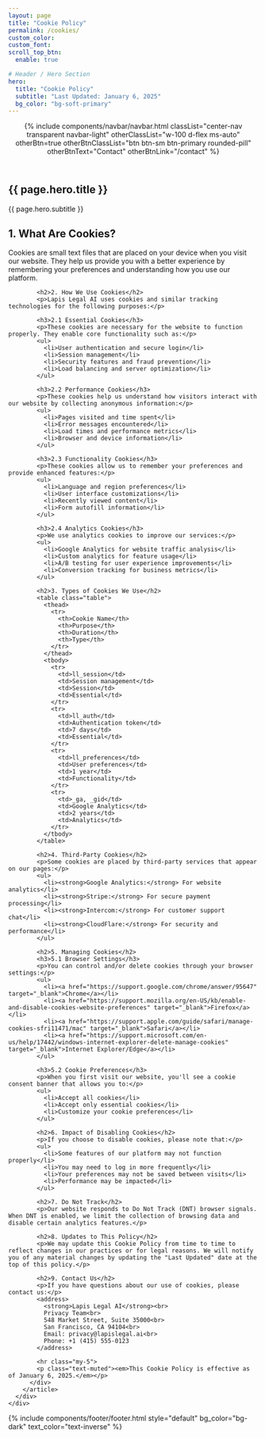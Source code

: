 ```yaml
---
layout: page
title: "Cookie Policy"
permalink: /cookies/
custom_color:
custom_font: 
scroll_top_btn:
  enable: true

# Header / Hero Section
hero:
  title: "Cookie Policy"
  subtitle: "Last Updated: January 6, 2025"
  bg_color: "bg-soft-primary"
---
```


<div class="content-wrapper">
<header class="wrapper bg-soft-primary">
{% include components/navbar/navbar.html 
    classList="center-nav transparent navbar-light"
    otherClassList="w-100 d-flex ms-auto"
    otherBtn=true
    otherBtnClassList="btn btn-sm btn-primary rounded-pill"
    otherBtnText="Contact"
    otherBtnLink="/contact"
%}
</header>

<section class="wrapper bg-soft-primary">
  <div class="container pt-10 pb-12 pt-md-14 pb-md-16 text-center">
    <div class="row">
      <div class="col-md-10 col-lg-8 mx-auto">
        <h1 class="display-1 mb-3">{{ page.hero.title }}</h1>
        <p class="lead px-lg-5">{{ page.hero.subtitle }}</p>
      </div>
    </div>
  </div>
</section>

<section class="wrapper bg-light">
  <div class="container py-14 py-md-16">
    <div class="row">
      <div class="col-lg-10 mx-auto">
        <article class="blog single">
          <div class="post-content mb-5">
            <h2>1. What Are Cookies?</h2>
            <p>Cookies are small text files that are placed on your device when you visit our website. They help us provide you with a better experience by remembering your preferences and understanding how you use our platform.</p>

            <h2>2. How We Use Cookies</h2>
            <p>Lapis Legal AI uses cookies and similar tracking technologies for the following purposes:</p>

            <h3>2.1 Essential Cookies</h3>
            <p>These cookies are necessary for the website to function properly. They enable core functionality such as:</p>
            <ul>
              <li>User authentication and secure login</li>
              <li>Session management</li>
              <li>Security features and fraud prevention</li>
              <li>Load balancing and server optimization</li>
            </ul>

            <h3>2.2 Performance Cookies</h3>
            <p>These cookies help us understand how visitors interact with our website by collecting anonymous information:</p>
            <ul>
              <li>Pages visited and time spent</li>
              <li>Error messages encountered</li>
              <li>Load times and performance metrics</li>
              <li>Browser and device information</li>
            </ul>

            <h3>2.3 Functionality Cookies</h3>
            <p>These cookies allow us to remember your preferences and provide enhanced features:</p>
            <ul>
              <li>Language and region preferences</li>
              <li>User interface customizations</li>
              <li>Recently viewed content</li>
              <li>Form autofill information</li>
            </ul>

            <h3>2.4 Analytics Cookies</h3>
            <p>We use analytics cookies to improve our services:</p>
            <ul>
              <li>Google Analytics for website traffic analysis</li>
              <li>Custom analytics for feature usage</li>
              <li>A/B testing for user experience improvements</li>
              <li>Conversion tracking for business metrics</li>
            </ul>

            <h2>3. Types of Cookies We Use</h2>
            <table class="table">
              <thead>
                <tr>
                  <th>Cookie Name</th>
                  <th>Purpose</th>
                  <th>Duration</th>
                  <th>Type</th>
                </tr>
              </thead>
              <tbody>
                <tr>
                  <td>ll_session</td>
                  <td>Session management</td>
                  <td>Session</td>
                  <td>Essential</td>
                </tr>
                <tr>
                  <td>ll_auth</td>
                  <td>Authentication token</td>
                  <td>7 days</td>
                  <td>Essential</td>
                </tr>
                <tr>
                  <td>ll_preferences</td>
                  <td>User preferences</td>
                  <td>1 year</td>
                  <td>Functionality</td>
                </tr>
                <tr>
                  <td>_ga, _gid</td>
                  <td>Google Analytics</td>
                  <td>2 years</td>
                  <td>Analytics</td>
                </tr>
              </tbody>
            </table>

            <h2>4. Third-Party Cookies</h2>
            <p>Some cookies are placed by third-party services that appear on our pages:</p>
            <ul>
              <li><strong>Google Analytics:</strong> For website analytics</li>
              <li><strong>Stripe:</strong> For secure payment processing</li>
              <li><strong>Intercom:</strong> For customer support chat</li>
              <li><strong>CloudFlare:</strong> For security and performance</li>
            </ul>

            <h2>5. Managing Cookies</h2>
            <h3>5.1 Browser Settings</h3>
            <p>You can control and/or delete cookies through your browser settings:</p>
            <ul>
              <li><a href="https://support.google.com/chrome/answer/95647" target="_blank">Chrome</a></li>
              <li><a href="https://support.mozilla.org/en-US/kb/enable-and-disable-cookies-website-preferences" target="_blank">Firefox</a></li>
              <li><a href="https://support.apple.com/guide/safari/manage-cookies-sfri11471/mac" target="_blank">Safari</a></li>
              <li><a href="https://support.microsoft.com/en-us/help/17442/windows-internet-explorer-delete-manage-cookies" target="_blank">Internet Explorer/Edge</a></li>
            </ul>

            <h3>5.2 Cookie Preferences</h3>
            <p>When you first visit our website, you'll see a cookie consent banner that allows you to:</p>
            <ul>
              <li>Accept all cookies</li>
              <li>Accept only essential cookies</li>
              <li>Customize your cookie preferences</li>
            </ul>

            <h2>6. Impact of Disabling Cookies</h2>
            <p>If you choose to disable cookies, please note that:</p>
            <ul>
              <li>Some features of our platform may not function properly</li>
              <li>You may need to log in more frequently</li>
              <li>Your preferences may not be saved between visits</li>
              <li>Performance may be impacted</li>
            </ul>

            <h2>7. Do Not Track</h2>
            <p>Our website responds to Do Not Track (DNT) browser signals. When DNT is enabled, we limit the collection of browsing data and disable certain analytics features.</p>

            <h2>8. Updates to This Policy</h2>
            <p>We may update this Cookie Policy from time to time to reflect changes in our practices or for legal reasons. We will notify you of any material changes by updating the "Last Updated" date at the top of this policy.</p>

            <h2>9. Contact Us</h2>
            <p>If you have questions about our use of cookies, please contact us:</p>
            <address>
              <strong>Lapis Legal AI</strong><br>
              Privacy Team<br>
              548 Market Street, Suite 35000<br>
              San Francisco, CA 94104<br>
              Email: privacy@lapislegal.ai<br>
              Phone: +1 (415) 555-0123
            </address>

            <hr class="my-5">
            <p class="text-muted"><em>This Cookie Policy is effective as of January 6, 2025.</em></p>
          </div>
        </article>
      </div>
    </div>
  </div>
</section>

{% include components/footer/footer.html 
  style="default"
  bg_color="bg-dark"
  text_color="text-inverse"
%}
</div>